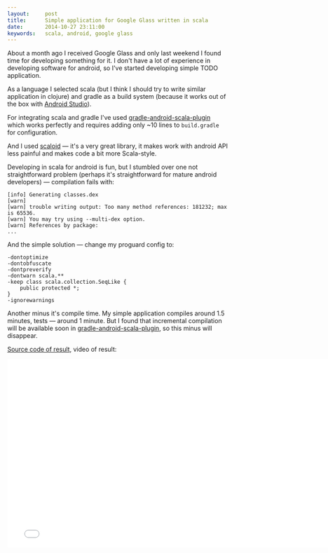 ```yaml
---
layout:     post
title:      Simple application for Google Glass written in scala
date:       2014-10-27 23:11:00
keywords:   scala, android, google glass
---
```


About a month ago I received Google Glass and only last weekend I found time for
developing something for it. I don't have a lot of experience in developing software for
android, so I've started developing simple TODO application.

As a language I selected scala (but I think I should try to write similar application in clojure)
and gradle as a build system (because it works out of the box with [Android Studio](https://developer.android.com/sdk/installing/studio.html)).

For integrating scala and gradle I've used [gradle-android-scala-plugin](https://github.com/saturday06/gradle-android-scala-plugin)
which works perfectly and requires adding only ~10 lines to `build.gradle` for configuration.

And I used [scaloid](https://github.com/pocorall/scaloid) &mdash;
it's a very great library, it makes work with android API less painful and makes code a bit more Scala-style.

Developing in scala for android is fun, but I stumbled over one not straightforward problem
(perhaps it's straightforward for mature android developers) &mdash; compilation fails with:

```
[info] Generating classes.dex
[warn] 
[warn] trouble writing output: Too many method references: 181232; max is 65536.
[warn] You may try using --multi-dex option.
[warn] References by package:
...
```

And the simple solution &mdash; change my proguard config to:

```
-dontoptimize
-dontobfuscate
-dontpreverify
-dontwarn scala.**
-keep class scala.collection.SeqLike {
    public protected *;
}
-ignorewarnings
```

Another minus it's compile time. My simple application compiles
around 1.5 minutes, tests &mdash; around 1 minute. But I found that incremental compilation
will be available soon in [gradle-android-scala-plugin](https://github.com/saturday06/gradle-android-scala-plugin/issues/30),
so this minus will disappear.

[Source code of result](https://github.com/nvbn/TODOGlass), video of result:

<iframe width="766" height="430" src="//www.youtube.com/embed/Hv-QCE1MmOQ" frameborder="0" allowfullscreen></iframe>
